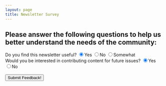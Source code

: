 ```yaml
---
layout: page
title: Newsletter Survey
---
```


<h2>Please answer the following questions to help us better understand the needs of the community:</h2>

<form method="post" id="form">
    <input type="hidden" name="access_key" value="3f914129-5b99-4256-91bc-9996fd047c40">
    <input type="hidden" name="subject" value="Newsletter Survey Response">
    <input type="checkbox" name="botcheck" id="" style="display: none;">
 
  <div class="form-control">
   <label>Do you find this newsletter useful?</label>
   <!-- Input Type Radio Button -->
   <label>
       <input class="radio" type="radio" id="useful-1" name="useful" value="yes" checked="checked">Yes
   </label>
   <label>
       <input class="radio" type="radio" id="useful-2" name="useful" value="no">No
   </label>
   <label>
       <input class="radio" type="radio" id="useful-3" name="useful" value="somewhat">Somewhat
   </label>
   <br>
   <label>Would you be interested in contributing content for future issues?</label>
   <label>
       <input class="radio" type="radio" id="content-1" name="content" value="yes" checked="checked">Yes
   </label>
   <label>
       <input class="radio" type="radio" id="content-2" name="content" value="no">No
   </label>
  </div>

  <br>
  <button class="btn btn-accent btn-lg block w-full cursor-pointer" type="submit">Submit Feedback!</button>
  <div id="result"></div>
</form>
